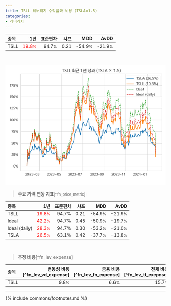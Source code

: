 ```yaml
---
title: TSLL 레버리지 수익률과 비용 (TSLA×1.5)
categories:
- 레버리지
---
```


| **종목** | **1년** | **표준편차** | **샤프** | **MDD** | **AvDD** |
| :------------ | ------: | -----------: | -------: | ------: | -------: |
| TSLL | <span style="color: red">19.8<small>%</small></span> | 94.7<small>%</small> | 0.21 | -54.9<small>%</small> | -21.9<small>%</small> |

<!-- more -->

<br>

![TSLL](/lev/images/tsll.png)

> **주요 가격 변동 지표**<small>[^fn_price_metric]</small>


| **종목** | **1년** | **표준편차** | **샤프** | **MDD** | **AvDD** |
| :------------ | ------: | -----------: | -------: | ------: | -------: |
| TSLL | <span style="color: red">19.8<small>%</small></span> | 94.7% | 0.21 | -54.9<small>%</small> | -21.9<small>%</small> |
| Ideal | <span style="color: red">42.2<small>%</small></span> | 94.7% | 0.45 | -50.9<small>%</small> | -19.7<small>%</small> |
| Ideal (daily) | <span style="color: red">28.3<small>%</small></span> | 94.7% | 0.30 | -53.2<small>%</small> | -21.0<small>%</small> |
| TSLA | <span style="color: red">26.5<small>%</small></span> | 63.1% | 0.42 | -37.7<small>%</small> | -13.8<small>%</small> |

<br>

> **추정 비용**[^fn_lev_expense]<a id="expense"></a>

| **종목** | **변동성 비용**[^fn_lev_vd_expense] | **금융 비용**[^fn_lev_fn_expense] | **전체 비용**[^fn_lev_tt_exepnse] |
| :------------ | ------: | -----------: | -------: |
| TSLL | 9.8<small>%</small> | 6.6<small>%</small> | 15.7<small>%</small> |

---
{% include commons/footnotes.md %}